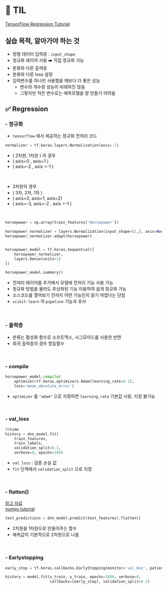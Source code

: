 # 🦁 TIL

[TensorFlow Regression Tutorial](https://www.tensorflow.org/tutorials/keras/regression)
## 실습 목적, 알아가야 하는 것
* 정형 데이터 입력층 : `input_shape`
* 정규화 레이어 사용 ➡️ 직접 정규화 가능
* 분류와 다른 출력층
* 분류와 다른 loss 설정
* 입력변수를 하나만 사용했을 때보다 더 좋은 성능
  * 변수의 개수랑 성능이 비례하진 않음
  * 그렇지만 적은 변수로는 예측모델을 잘 만들기 어려움 

## ✅ Regression
### - 정규화 

* `tensorflow` 에서 제공하는 정규화 전처리 코드
```python
normalizer = tf.keras.layers.Normalization(axis=-1)
```
* ( 2차원, 1차원 ) 의 경우
* ( axis=0 , axis=1 )
* ( axis=-2 , axis =-1 )

<br>

* 3차원의 경우
* ( 3차, 2차, 1차 )
* ( axis=0, axis=1, axis=2)
* ( axis=-3, axis=-2 , axis =-1 )

<br>


```python
horsepower = np.array(train_features['Horsepower'])

horsepower_normalizer = layers.Normalization(input_shape=[1,], axis=None)
horsepower_normalizer.adapt(horsepower)


horsepower_model = tf.keras.Sequential([
    horsepower_normalizer,
    layers.Dense(units=1)
])

horsepower_model.summary()
```
* 전처리 레이어를 추가해서 모델에 전처리 기능 사용 가능
* 정규화 방법을 몰라도 추상화된 기능 이용하여 쉽게 정규화 가능
* 소스코드를 열어보기 전까지 어떤 기능인지 알기 어렵다는 단점
* `scikit-learn` 의 `pipeline` 기능과 유사

<br>

### - 출력층
* 분류는 활성화 함수로 소프트맥스, 시그모이드를 사용한 반면
* 회귀 출력층의 경우 항등함수


<br>

### - compile

```python
horsepower_model.compile(
    optimizer=tf.keras.optimizers.Adam(learning_rate=0.1),
    loss='mean_absolute_error')
```
* `optimizer` 를 `"adam"` 으로 지정하면 `learning_rate` 기본값 사용, 지정 불가능

<br>

### - val_loss

```python
%%time
history = dnn_model.fit(
    train_features,
    train_labels,
    validation_split=0.2,
    verbose=0, epochs=100)
```

* `val_loss` : 검증 손실 값
* `fit` 단계에서 `validation_split` 으로 지정


<br>

### - flatten()
[참고 자료](https://m.blog.naver.com/wideeyed/221533365486) <br>
[numpy tutorial](https://numpy.org/doc/stable/user/absolute_beginners.html)

```python
test_predictions = dnn_model.predict(test_features).flatten()
```
* 2차원을 1차원으로 만들어주는 함수
* 예측값이 기본적으로 2차원으로 나옴 


<br>

### - Earlystopping
```python
early_stop = tf.keras.callbacks.EarlyStopping(monitor='val_mse', patience=100)

history = model.fit(x_train, y_train, epochs=1000, verbose=0, 
                    callbacks=[early_stop], validation_split=0.2)
```


